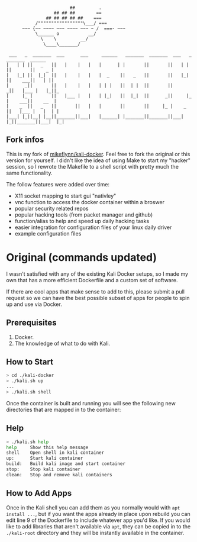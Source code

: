 ```

                        ##         .
                  ## ## ##        ==
               ## ## ## ## ##    ===
           /"""""""""""""""""\___/ ===
      ~~~ {~~ ~~~~ ~~~ ~~~~ ~~~ ~ /  ===- ~~~
           \______ o           __/
             \    \         __/
              \____\_______/

 ___   _  _______  ___      ___     ______   _______  _______  ___   _  _______  ______
|   | | ||   _   ||   |    |   |   |      | |       ||       ||   | | ||       ||    _ |
|   |_| ||  |_|  ||   |    |   |   |  _    ||   _   ||       ||   |_| ||    ___||   | ||
|      _||       ||   |    |   |   | | |   ||  | |  ||       ||      _||   |___ |   |_||_
|     |_ |       ||   |___ |   |   | |_|   ||  |_|  ||      _||     |_ |    ___||    __  |
|    _  ||   _   ||       ||   |   |       ||       ||     |_ |    _  ||   |___ |   |  | |
|___| |_||__| |__||_______||___|   |______| |_______||_______||___| |_||_______||___|  |_|
```

## Fork infos

This is my fork of [mikeflynn/kali-docker](https://github.com/mikeflynn/kali-docker). Feel free to fork the original or this version for yourself.
I didn't like the idea of using Make to start my "hacker" session, so I rewrote the Makefile to a shell script with pretty much the same functionality.

The follow features were added over time:

- X11 socket mapping to start gui "nativley"
- vnc function to access the docker container within a broswer
- popular security related repos
- popular hacking tools (from packet manager and github)
- function/alias to help and speed up daily hacking tasks
- easier integration for configuration files of your linux daily driver
- example configuration files

# Original (commands updated)

I wasn't satisfied with any of the existing Kali Docker setups, so I made my own that has a more efficient Dockerfile and a custom set of software.

If there are cool apps that make sense to add to this, please submit a pull request so we can have the best possible subset of apps for people to spin up and use via Docker.

## Prerequisites

1. Docker.
2. The knowledge of what to do with Kali.

## How to Start

```bash
> cd ./kali-docker
> ./kali.sh up
...
> ./kali.sh shell
```

Once the container is built and running you will see the following new directories that are mapped in to the container:

## Help

```bash
> ./kali.sh help
help     Show this help message
shell    Open shell in kali container
up:      Start kali container
build:   Build kali image and start container
stop:    Stop kali container
clean:   Stop and remove kali containers
```

## How to Add Apps

Once in the Kali shell you can add them as you normally would with `apt install ...`, but if you want the apps already in place upon rebuild you can edit line 9 of the Dockerfile to include whatever app you'd like. If you would like to add libraries that aren't available via `apt`, they can be copied in to the `./kali-root` directory and they will be instantly available in the container.
